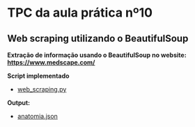 # TPC da aula prática nº10
## Web scraping utilizando o BeautifulSoup


**Extração de informação usando o BeautifulSoup no website: https://www.medscape.com/**

**Script implementado**
- [web_scraping.py](https://github.com/cvmota/plneb-2223/blob/main/TPC10/web_scraping.py)


**Output:**
- [anatomia.json](https://github.com/cvmota/plneb-2223/blob/main/TPC10/anatomia.json)
